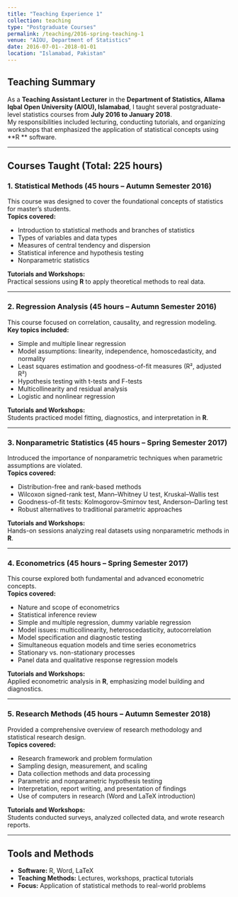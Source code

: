 ```yaml
---
title: "Teaching Experience 1"
collection: teaching
type: "Postgraduate Courses"
permalink: /teaching/2016-spring-teaching-1
venue: "AIOU, Department of Statistics"
date: 2016-07-01--2018-01-01
location: "Islamabad, Pakistan"
---
```


## Teaching Summary

As a **Teaching Assistant Lecturer** in the **Department of Statistics, Allama Iqbal Open University (AIOU), Islamabad**, I taught several postgraduate-level statistics courses from **July 2016 to January 2018**.  
My responsibilities included lecturing, conducting tutorials, and organizing workshops that emphasized the application of statistical concepts using **R ** software.

---

## Courses Taught (Total: 225 hours)

### 1. Statistical Methods (45 hours – Autumn Semester 2016)

This course was designed to cover the foundational concepts of statistics for master’s students.  
**Topics covered:**
- Introduction to statistical methods and branches of statistics  
- Types of variables and data types  
- Measures of central tendency and dispersion  
- Statistical inference and hypothesis testing  
- Nonparametric statistics  

**Tutorials and Workshops:**  
Practical sessions using **R** to apply theoretical methods to real data.

---

### 2. Regression Analysis (45 hours – Autumn Semester 2016)

This course focused on correlation, causality, and regression modeling.  
**Key topics included:**
- Simple and multiple linear regression  
- Model assumptions: linearity, independence, homoscedasticity, and normality  
- Least squares estimation and goodness-of-fit measures (R², adjusted R²)  
- Hypothesis testing with t-tests and F-tests  
- Multicollinearity and residual analysis  
- Logistic and nonlinear regression  

**Tutorials and Workshops:**  
Students practiced model fitting, diagnostics, and interpretation in **R**.

---

### 3. Nonparametric Statistics (45 hours – Spring Semester 2017)

Introduced the importance of nonparametric techniques when parametric assumptions are violated.  
**Topics covered:**
- Distribution-free and rank-based methods  
- Wilcoxon signed-rank test, Mann–Whitney U test, Kruskal–Wallis test  
- Goodness-of-fit tests: Kolmogorov–Smirnov test, Anderson–Darling test  
- Robust alternatives to traditional parametric approaches  

**Tutorials and Workshops:**  
Hands-on sessions analyzing real datasets using nonparametric methods in **R**.

---

### 4. Econometrics (45 hours – Spring Semester 2017)

This course explored both fundamental and advanced econometric concepts.  
**Topics covered:**
- Nature and scope of econometrics  
- Statistical inference review  
- Simple and multiple regression, dummy variable regression  
- Model issues: multicollinearity, heteroscedasticity, autocorrelation  
- Model specification and diagnostic testing  
- Simultaneous equation models and time series econometrics  
- Stationary vs. non-stationary processes  
- Panel data and qualitative response regression models  

**Tutorials and Workshops:**  
Applied econometric analysis in **R**, emphasizing model building and diagnostics.

---

### 5. Research Methods (45 hours – Autumn Semester 2018)

Provided a comprehensive overview of research methodology and statistical research design.  
**Topics covered:**
- Research framework and problem formulation  
- Sampling design, measurement, and scaling  
- Data collection methods and data processing  
- Parametric and nonparametric hypothesis testing  
- Interpretation, report writing, and presentation of findings  
- Use of computers in research (Word and LaTeX introduction)  

**Tutorials and Workshops:**  
Students conducted surveys, analyzed collected data, and wrote research reports.

---

## Tools and Methods
- **Software:** R, Word, LaTeX  
- **Teaching Methods:** Lectures, workshops, practical tutorials  
- **Focus:** Application of statistical methods to real-world problems
